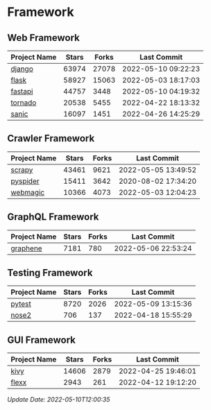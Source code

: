 # Framework

## Web Framework
| Project Name | Stars | Forks | Last Commit |
| ------------ | ----- | ----- | ----------- |
| [django](https://github.com/django/django) | 63974 | 27078 | 2022-05-10 09:22:23 |
| [flask](https://github.com/pallets/flask) | 58927 | 15063 | 2022-05-03 18:17:03 |
| [fastapi](https://github.com/tiangolo/fastapi) | 44757 | 3448 | 2022-05-10 04:19:32 |
| [tornado](https://github.com/tornadoweb/tornado) | 20538 | 5455 | 2022-04-22 18:13:32 |
| [sanic](https://github.com/sanic-org/sanic) | 16097 | 1451 | 2022-04-26 14:25:29 |

## Crawler Framework
| Project Name | Stars | Forks | Last Commit |
| ------------ | ----- | ----- | ----------- |
| [scrapy](https://github.com/scrapy/scrapy) | 43461 | 9621 | 2022-05-05 13:49:52 |
| [pyspider](https://github.com/binux/pyspider) | 15411 | 3642 | 2020-08-02 17:34:20 |
| [webmagic](https://github.com/code4craft/webmagic) | 10366 | 4073 | 2022-05-03 12:04:23 |

## GraphQL Framework
| Project Name | Stars | Forks | Last Commit |
| ------------ | ----- | ----- | ----------- |
| [graphene](https://github.com/graphql-python/graphene) | 7181 | 780 | 2022-05-06 22:53:24 |

## Testing Framework
| Project Name | Stars | Forks | Last Commit |
| ------------ | ----- | ----- | ----------- |
| [pytest](https://github.com/pytest-dev/pytest) | 8720 | 2026 | 2022-05-09 13:15:36 |
| [nose2](https://github.com/nose-devs/nose2) | 706 | 137 | 2022-04-18 15:55:29 |

## GUI Framework
| Project Name | Stars | Forks | Last Commit |
| ------------ | ----- | ----- | ----------- |
| [kivy](https://github.com/kivy/kivy) | 14606 | 2879 | 2022-04-25 19:46:01 |
| [flexx](https://github.com/flexxui/flexx) | 2943 | 261 | 2022-04-12 19:12:20 |

*Update Date: 2022-05-10T12:00:35*